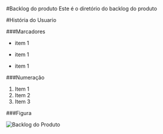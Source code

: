 #Backlog do produto
Este é o diretório do backlog do produto

#História do Usuario

###Marcadores
- item 1

+ item 1

* item 1

###Numeração
1. Item 1
2. Item 2
3. Item 3

###Figura

![Backlog do Produto](https://registrodemarca.arenamarcas.com.br/wp-content/uploads/2022/03/O-que-%C3%A9-Backlog-no-INPI.png)
